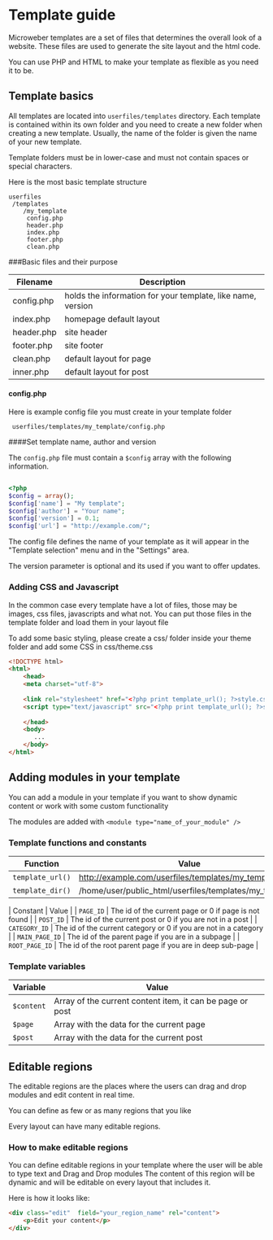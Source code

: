 # Template guide


Microweber templates are a set of files that determines the overall look of a website. These files are used to generate the site layout and the html code. 

You can use PHP and HTML to make your template as flexible as you need it to be.


## Template basics
 
All templates are located into `userfiles/templates` directory. Each template is contained within its own folder and you need to create a new folder when creating a new template. Usually, the name of the folder is given the name of your new template.

Template folders must be in lower-case and must not contain spaces or special characters.

Here is the most basic template structure
 
    userfiles
     /templates
        /my_template
         config.php
         header.php
         index.php
         footer.php
         clean.php
 

###Basic files and their purpose

|Filename  | Description|
| ------------- | ------------- |
| config.php  | holds the information for  your template, like name, version  |
| index.php  | homepage default layout  |
| header.php  | site header  |
| footer.php  | site footer  |
| clean.php  | default layout for page  |
| inner.php  | default layout for post  |

 	
 	
 
#### config.php
Here is example config file you must create in your template folder

     userfiles/templates/my_template/config.php

####Set template name, author and version

The `config.php` file must contain a `$config` array with the following information.

```php

<?php
$config = array();
$config['name'] = "My template";
$config['author'] = "Your name";
$config['version'] = 0.1;
$config['url'] = "http://example.com/";

```


The config file defines the name of your template as it will appear in the "Template selection" menu and in the "Settings" area.

The version parameter is optional and its used if you want to offer updates.



### Adding CSS and Javascript

In the common case every template have a lot of files, those may be images, css files, javascripts and what not. You can put those files in the template folder and load them in your layout file

To add some basic styling, please create a css/ folder inside your theme folder and add some CSS in css/theme.css 




```html
<!DOCTYPE html>
<html>
    <head>
    <meta charset="utf-8">
    
    <link rel="stylesheet" href="<?php print template_url(); ?>style.css">
    <script type="text/javascript" src="<?php print template_url(); ?>scripts.js"></script>
      
    </head>
    <body>
       ...
    </body>
</html>
```




## Adding modules in your template


You can add a module in your template if you want to show dynamic content or work with some custom functionality 


The modules are added with `<module type="name_of_your_module" />`


### Template functions and constants


| Function  | Value |
| ------------- | ------------- |
| `template_url()`  | http://example.com/userfiles/templates/my_template/  |
| `template_dir()`  | /home/user/public_html/userfiles/templates/my_template/  |

| Constant  | Value |
| `PAGE_ID`  | The id of the current page or 0 if page is not found  |
| `POST_ID`  | The id of the current post or 0 if you are not in a post  |
| `CATEGORY_ID`  | The id of the current category or 0 if you are not in a category  |
| `MAIN_PAGE_ID`  | The id of the parent page if you are in a subpage  |
| `ROOT_PAGE_ID`  | The id of the root parent page if you are in deep sub-page  |




### Template variables
 
| Variable  | Value|
| ------------- | ------------- |
| `$content`  | Array of the current content item, it can be page or post  |
| `$page`  | Array with the data for the current page  |
| `$post`  | Array with the data for the current post  |






## Editable regions

The editable regions are the places where the users can drag and drop modules and edit content in real time.

You can define as few or as many regions that you like

Every layout can have many editable regions. 




### How to make editable regions
You can define editable regions in your template where the user will be able to type text and Drag and Drop modules
The content of this region will be dynamic and will be editable on every layout that includes it.

Here is how it looks like:

```html
<div class="edit"  field="your_region_name" rel="content">      
	<p>Edit your content</p>
</div>
```
 































































 


